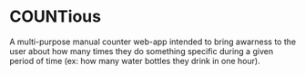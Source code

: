 # COUNTious
A multi-purpose manual counter web-app intended to bring awarness to the user about how many times they do something specific during a given period of time (ex: how many water bottles they drink in one hour).
